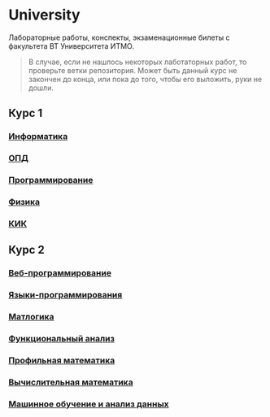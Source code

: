 # University

Лабораторные работы, конспекты, экзаменационные билеты с факультета ВТ Университета ИТМО.


> В случае, если не нашлось некоторых лаботаторных работ, то проверьте ветки репозитория. 
Может быть данный курс не закончен до конца, или пока до того, чтобы его выложить, руки не дошли.


## Курс 1

### [Информатика](Year-1/Informatics)

### [ОПД](Year-1/Basics-of-professional-life)

### [Программирование](Year-1/Programming)

### [Физика](Year-1/Physics)

### [КИК](Year-1/Communication-and-team-building)


## Курс 2

### [Веб-программирование](Year-2/Web-programming)

### [Языки-программирования](Year-2/Programming-languages)

### [Матлогика](Year-2/Math-logic)

### [Функциональный анализ](Year-2/Functional-analysis)

### [Профильная математика](Year-2/Profile-mathematics)

### [Вычислительная математика](Year-2/Computational-math)

### [Машинное обучение и анализ данных](Year-2/Machine-learning-and-data-analysis)

